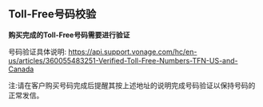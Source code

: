 ## Toll-Free号码校验

__购买完成的Toll-Free号码需要进行验证__

号码验证具体说明:
https://api.support.vonage.com/hc/en-us/articles/360055483251-Verified-Toll-Free-Numbers-TFN-US-and-Canada

注:请在客户购买号码完成后提醒其按上述地址的说明完成号码验证以保持号码的正常发信。